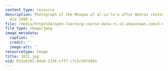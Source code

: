 ```yaml
---
content_type: resource
description: Photograph of the Mosque of al-Lu'lu'a after Bohras restoration of the
  mid 1990's.
file: /media/https%3A/open-learning-course-data-rc.s3.amazonaws.com/4-615-the-architecture-of-cairo-spring-2002/b31eb20284a01336cff7c7c5c507d981_1031.jpg
file_type: image/jpeg
image_metadata:
  caption: ''
  credit: ''
  image-alt: ''
resourcetype: Image
title: 1031.jpg
uid: b31eb202-84a0-1336-cff7-c7c5c507d981
---
```

